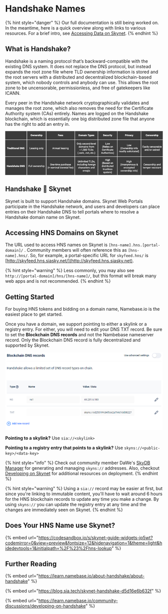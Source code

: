 # Handshake Names

{% hint style="danger" %}
Our full documentation is still being worked on. In the meantime, here is a quick overview along with links to various resources. For a brief intro, see [Accessing Data on Skynet](../accessing-data-on-skynet.md#handshake-names).
{% endhint %}

## What is Handshake?

Handshake is a naming protocol that’s backward-compatible with the existing DNS system. It does not replace the DNS protocol, but instead expands the root zone file where TLD ownership information is stored and the root servers with a distributed and decentralized blockchain-based system, which nobody controls and anybody can use. This allows the root zone to be uncensorable, permissionless, and free of gatekeepers like ICANN.

Every peer in the Handshake network cryptographically validates and manages the root zone, which also removes the need for the Certificate Authority system \(CAs\) entirely. Names are logged on the Handshake blockchain, which is essentially one big distributed zone file that anyone has the right to add an entry in.

![Chart from Namebase.io Documentation](../.gitbook/assets/traditional-dns-vs-handshake-dns-table.png)

## Handshake 🤝 Skynet

Skynet is built to support Handshake domains. Skynet Web Portals participate in the Handshake network, and users and developers can place entries on their Handshake DNS to tell portals where to resolve a Handshake domain name on Skynet.

## Accessing HNS Domains on Skynet

The URL used to access HNS names on Skynet is `[hns-name].hns.[portal-domain]/` . Community members will often reference this as `[hns-name].hns/`. So, for example, a portal-specific URL for `skyfeed.hns/` is [http://skyfeed.hns.siasky.net/](http://skyfeed.hns.siasky.net).

{% hint style="warning" %}
Less commonly, you may also see `http://[portal-domain]/hns/[hns-name]/`, but this format will break many web apps and is not recommended.
{% endhint %}

## Getting Started

For buying HNS tokens and bidding on a domain name, Namebase.io is the easiest place to get started.

Once you have a domain, we support pointing to either a skylink or a registry entry. For either, you will need to edit your DNS TXT record. Be sure to set the **Blockchain DNS records** and not the Nambebase nameserver record. Only the Blockchain DNS record is fully decentralized and supported by Skynet.

![Setting a skyns:// TXT record on Namebase.io](../.gitbook/assets/hnsdnsrecord.png)

**Pointing to a skylink?** Use `sia://<skylink>`

**Pointing to a registry entry that points to a skylink?** Use `skyns://<public-key>/<data-key>`

{% hint style="info" %}
Check out community member DaWe's [SkyDB Manager](https://dbaz.hns.siasky.net/#) for generating and managing `skyns://` addresses. Also, checkout [Developing on Skynet](../the-technology/developing-on-skynet.md#deployment-tooling) for additional resources on deployment.
{% endhint %}

{% hint style="warning" %}
Using a `sia://` record may be easier at first, but since you're linking to immutable content, you'll have to wait around 6 hours for the HNS blockchain records to update any time you make a change. By using `skyns://` you can update the registry entry at any time and the changes are immediately seen on Skynet.
{% endhint %}

## Does Your HNS Name use Skynet?

{% embed url="https://codesandbox.io/s/skynet-guide-widgets-jp5wt?codemirror=0&view=preview&fontsize=12&hidenavigation=1&theme=light&hidedevtools=1&initialpath=%2F%23%2Fhns-lookup" %}

## Further Reading

{% embed url="https://learn.namebase.io/about-handshake/about-handshake" %}

{% embed url="https://blog.sia.tech/skynet-handshake-d5d16e6b632f" %}

{% embed url="https://learn.namebase.io/community-discussions/developing-on-handshake" %}


